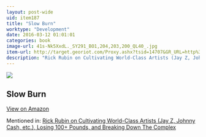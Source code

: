 ```yaml
---
layout: post-wide
uid: item187
title: "Slow Burn"
worktype: "Development"
date: 2016-03-12 01:01:01
categories: book
image-url: 41s-Nk5XxdL._SY291_BO1,204,203,200_QL40_.jpg
item-url: http://target.georiot.com/Proxy.ashx?tsid=14707&GR_URL=http%3A%2F%2Fwww.amazon.com%2FSlow-Burn-Faster-Exercising-Slower%2Fdp%2F0062736744%2F
description: "Rick Rubin on Cultivating World-Class Artists (Jay Z, Johnny Cash, etc.), Losing 100+ Pounds, and Breaking Down The Complex"
---
```

<a href="http://target.georiot.com/Proxy.ashx?tsid=14707&GR_URL=http%3A%2F%2Fwww.amazon.com%2FSlow-Burn-Faster-Exercising-Slower%2Fdp%2F0062736744%2F" target="blank"><img src="../../../../img/thumbs/41s-Nk5XxdL._SY291_BO1,204,203,200_QL40_.jpg" class="prod-img"></a>
<h2>Slow Burn</h2>
<p><a class="btn btn-primary" href="http://target.georiot.com/Proxy.ashx?tsid=14707&GR_URL=http%3A%2F%2Fwww.amazon.com%2FSlow-Burn-Faster-Exercising-Slower%2Fdp%2F0062736744%2F" target="blank">View on Amazon</a><p>
<p>Mentioned in: <a href="http://fourhourworkweek.com/2015/05/15/rick-rubin/" target="blank">Rick Rubin on Cultivating World-Class Artists (Jay Z, Johnny Cash, etc.), Losing 100+ Pounds, and Breaking Down The Complex</a></p>
